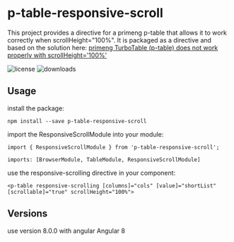 # p-table-responsive-scroll

This project provides a directive for a primeng p-table that allows it to work correctly when scrollHeight="100%". It is packaged as a directive and based on the solution here: [primeng TurboTable (p-table) does not work properly with scrollHeight='100%'](https://stackoverflow.com/questions/54200024/primeng-turbotable-p-table-does-not-work-properly-with-scrollheight-100)

![license](https://img.shields.io/npm/l/p-table-responsive-scroll.svg) ![downloads](https://img.shields.io/npm/dt/p-table-responsive-scroll.svg)

## Usage

install the package:

    npm install --save p-table-responsive-scroll

import the ResponsiveScrollModule into your module:

    import { ResponsiveScrollModule } from 'p-table-responsive-scroll';

    imports: [BrowserModule, TableModule, ResponsiveScrollModule]

use the responsive-scrolling directive in your component:

    <p-table responsive-scrolling [columns]="cols" [value]="shortList" [scrollable]="true" scrollHeight="100%">

## Versions

use version 8.0.0 with angular Angular 8
